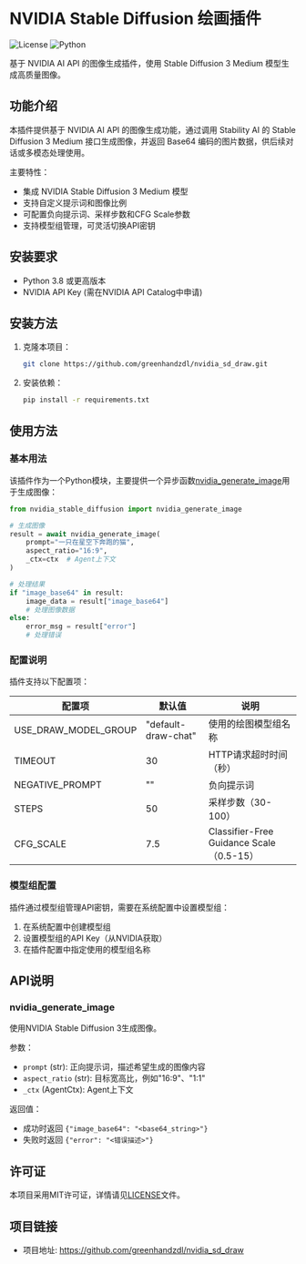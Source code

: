 # NVIDIA Stable Diffusion 绘画插件

![License](https://img.shields.io/github/license/greenhandzdl/nvidia_sd_draw)
![Python](https://img.shields.io/badge/python-3.8%2B-blue)

基于 NVIDIA AI API 的图像生成插件，使用 Stable Diffusion 3 Medium 模型生成高质量图像。

## 功能介绍

本插件提供基于 NVIDIA AI API 的图像生成功能，通过调用 Stability AI 的 Stable Diffusion 3 Medium 接口生成图像，并返回 Base64 编码的图片数据，供后续对话或多模态处理使用。

主要特性：
- 集成 NVIDIA Stable Diffusion 3 Medium 模型
- 支持自定义提示词和图像比例
- 可配置负向提示词、采样步数和CFG Scale参数
- 支持模型组管理，可灵活切换API密钥

## 安装要求

- Python 3.8 或更高版本
- NVIDIA API Key (需在NVIDIA API Catalog中申请)

## 安装方法

1. 克隆本项目：
   ```bash
   git clone https://github.com/greenhandzdl/nvidia_sd_draw.git
   ```

2. 安装依赖：
   ```bash
   pip install -r requirements.txt
   ```

## 使用方法

### 基本用法

该插件作为一个Python模块，主要提供一个异步函数[nvidia_generate_image](./nvidia_stable_diffusion.py#L225-L291)用于生成图像：

```python
from nvidia_stable_diffusion import nvidia_generate_image

# 生成图像
result = await nvidia_generate_image(
    prompt="一只在星空下奔跑的猫",
    aspect_ratio="16:9",
    _ctx=ctx  # Agent上下文
)

# 处理结果
if "image_base64" in result:
    image_data = result["image_base64"]
    # 处理图像数据
else:
    error_msg = result["error"]
    # 处理错误
```

### 配置说明

插件支持以下配置项：

| 配置项 | 默认值 | 说明 |
|--------|--------|------|
| USE_DRAW_MODEL_GROUP | "default-draw-chat" | 使用的绘图模型组名称 |
| TIMEOUT | 30 | HTTP请求超时时间（秒） |
| NEGATIVE_PROMPT | "" | 负向提示词 |
| STEPS | 50 | 采样步数（30-100） |
| CFG_SCALE | 7.5 | Classifier-Free Guidance Scale（0.5-15） |

### 模型组配置

插件通过模型组管理API密钥，需要在系统配置中设置模型组：

1. 在系统配置中创建模型组
2. 设置模型组的API Key（从NVIDIA获取）
3. 在插件配置中指定使用的模型组名称

## API说明

### nvidia_generate_image

使用NVIDIA Stable Diffusion 3生成图像。

参数：
- `prompt` (str): 正向提示词，描述希望生成的图像内容
- `aspect_ratio` (str): 目标宽高比，例如"16:9"、"1:1"
- `_ctx` (AgentCtx): Agent上下文

返回值：
- 成功时返回 `{"image_base64": "<base64_string>"}`
- 失败时返回 `{"error": "<错误描述>"}`

## 许可证

本项目采用MIT许可证，详情请见[LICENSE](./LICENSE)文件。

## 项目链接

- 项目地址: https://github.com/greenhandzdl/nvidia_sd_draw